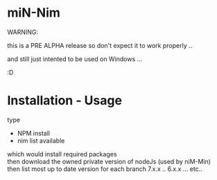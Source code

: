 # miN-Nim

WARNING:

  this is a PRE ALPHA release so don't expect it to work properly ..
  
  and still just intented to be used on Windows ... 
    
:D


# Installation - Usage

type  
*  NPM install
*  nim list available
  
  which would install required packages  
  then download the owned private version of nodeJs (used by niM-Min)  
  then list most up to date version for each branch  7.x.x .. 6.x.x ... etc..  
  
  
